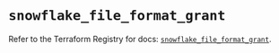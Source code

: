 # `snowflake_file_format_grant`

Refer to the Terraform Registry for docs: [`snowflake_file_format_grant`](https://registry.terraform.io/providers/snowflake-labs/snowflake/0.88.0/docs/resources/file_format_grant).
